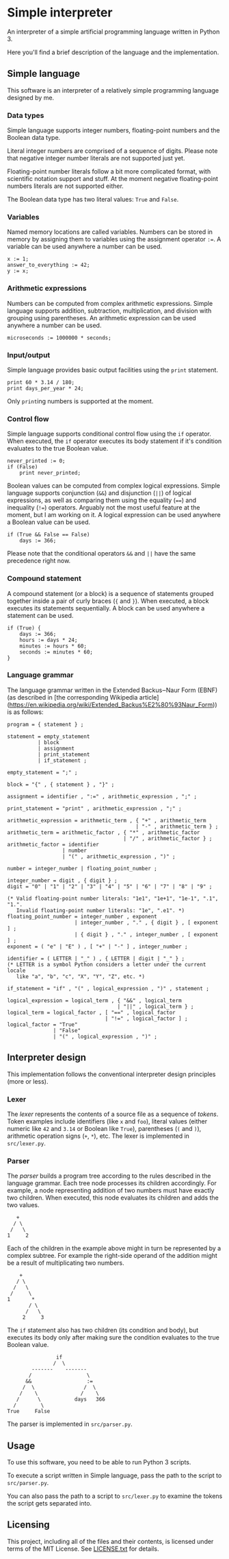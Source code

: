 # Simple interpreter

An interpreter of a simple artificial programming language written in Python 3.

Here you'll find a brief description of the language and the implementation.

## Simple language

This software is an interpreter of a relatively simple programming language
designed by me.

### Data types

Simple language supports integer numbers, floating-point numbers and the
Boolean data type.

Literal integer numbers are comprised of a sequence of digits.
Please note that negative integer number literals are not supported just yet.

Floating-point number literals follow a bit more complicated format, with
scientific notation support and stuff.
At the moment negative floating-point numbers literals are not supported
either.

The Boolean data type has two literal values: `True` and `False`.

### Variables

Named memory locations are called variables.
Numbers can be stored in memory by assigning them to variables using the
assignment operator `:=`.
A variable can be used anywhere a number can be used.

    x := 1;
    answer_to_everything := 42;
    y := x;

### Arithmetic expressions

Numbers can be computed from complex arithmetic expressions.
Simple language supports addition, subtraction, multiplication, and division
with grouping using parentheses.
An arithmetic expression can be used anywhere a number can be used.

    microseconds := 1000000 * seconds;

### Input/output

Simple language provides basic output facilities using the `print` statement.

    print 60 * 3.14 / 180;
    print days_per_year * 24;

Only `print`ing numbers is supported at the moment.

### Control flow

Simple language supports conditional control flow using the `if` operator.
When executed, the `if` operator executes its body statement if it's condition
evaluates to the true Boolean value.

    never_printed := 0;
    if (False)
        print never_printed;

Boolean values can be computed from complex logical expressions.
Simple language supports conjunction (`&&`) and disjunction (`||`) of logical
expressions, as well as comparing them using the equality (`==`) and inequality
(`!=`) operators.
Arguably not the most useful feature at the moment, but I am working on it.
A logical expression can be used anywhere a Boolean value can be used.

    if (True && False == False)
        days := 366;

Please note that the conditional operators `&&` and `||` have the same
precedence right now.

### Compound statement

A compound statement (or a block) is a sequence of statements grouped together
inside a pair of curly braces (`{` and `}`).
When executed, a block executes its statements sequentially.
A block can be used anywhere a statement can be used.

    if (True) {
        days := 366;
        hours := days * 24;
        minutes := hours * 60;
        seconds := minutes * 60;
    }

### Language grammar

The language grammar written in the Extended Backus&#x2012;Naur Form (EBNF) (as
described in [the corresponding Wikipedia article]
(https://en.wikipedia.org/wiki/Extended_Backus%E2%80%93Naur_Form))
is as follows:

    program = { statement } ;

    statement = empty_statement
              | block
              | assignment
              | print_statement
              | if_statement ;

    empty_statement = ";" ;

    block = "{" , { statement } , "}" ;

    assignment = identifier , ":=" , arithmetic_expression , ";" ;

    print_statement = "print" , arithmetic_expression , ";" ;

    arithmetic_expression = arithmetic_term , { "+" , arithmetic_term
                                              | "-" , arithmetic_term } ;
    arithmetic_term = arithmetic_factor , { "*" , arithmetic_factor
                                          | "/" , arithmetic_factor } ;
    arithmetic_factor = identifier
                      | number
                      | "(" , arithmetic_expression , ")" ;

    number = integer_number | floating_point_number ;

    integer_number = digit , { digit } ;
    digit = "0" | "1" | "2" | "3" | "4" | "5" | "6" | "7" | "8" | "9" ;

    (* Valid floating-point number literals: "1e1", "1e+1", "1e-1", ".1", "1.".
       Invalid floating-point number literals: "1e", ".e1". *)
    floating_point_number = integer_number , exponent
                          | integer_number , "." , { digit } , [ exponent ] ;
                          | { digit } , "." , integer_number , [ exponent ] ;
    exponent = ( "e" | "E" ) , [ "+" | "-" ] , integer_number ;

    identifier = ( LETTER | "_" ) , { LETTER | digit | "_" } ;
    (* LETTER is a symbol Python considers a letter under the current locale
       like "a", "b", "c", "X", "Y", "Z", etc. *)

    if_statement = "if" , "(" , logical_expression , ")" , statement ;

    logical_expression = logical_term , { "&&" , logical_term
                                        | "||" , logical_term } ;
    logical_term = logical_factor , [ "==" , logical_factor
                                    | "!=" , logical_factor ] ;
    logical_factor = "True"
                   | "False"
                   | "(" , logical_expression , ")" ;

## Interpreter design

This implementation follows the conventional interpreter design principles
(more or less).

### Lexer

The *lexer* represents the contents of a source file as a sequence of *tokens*.
Token examples include identifiers (like `x` and `foo`), literal values (either
numeric like `42` and `3.14` or Boolean like `True`), parentheses (`(` and
`)`), arithmetic operation signs (`+`, `*`), etc.
The lexer is implemented in `src/lexer.py`.

### Parser

The *parser* builds a program tree according to the rules described in the
language grammar.
Each tree node processes its children accordingly.
For example, a node representing addition of two numbers must have exactly
two children.
When executed, this node evaluates its children and adds the two values.

       +
      / \
     /   \
    1     2

Each of the children in the example above might in turn be represented by a
complex subtree.
For example the right-side operand of the addition might be a result of
multiplicating two numbers.

        +
       / \
      /   \
     /     \
    1       *
           / \
          /   \
         2     3

The `if` statement also has two children (its condition and body), but executes
its body only after making sure the condition evaluates to the true Boolean
value.

                    if
                   /  \
            -------    -------
           /                  \
          &&                  :=
         /  \                /  \
        /    \              /    \
       /      \           days   366
      /        \
    True     False

The parser is implemented in `src/parser.py`.

## Usage

To use this software, you need to be able to run Python 3 scripts.

To execute a script written in Simple language, pass the path to the script
to `src/parser.py`.

You can also pass the path to a script to `src/lexer.py` to examine the tokens
the script gets separated into.

## Licensing

This project, including all of the files and their contents, is licensed under
terms of the MIT License.
See [LICENSE.txt](LICENSE.txt) for details.
